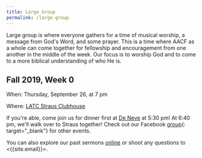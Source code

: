```yaml
---
title: Large Group
permalink: /large-group
---
```


Large group is where everyone gathers for a time of musical worship, a message from God's Word, and some prayer. This is a time where AACF as a whole can come together for fellowship and encouragement from one another in the middle of the week. Our focus is to worship God and to come to a more biblical understanding of who He is.

## Fall 2019, Week 0

When: Thursday, September 26, at 7 pm

Where: [LATC Straus Clubhouse](https://goo.gl/maps/ob9aVwJerxZZfXkv6)

If you're able, come join us for dinner first at [De Neve](https://goo.gl/maps/CqDa55sbByp26CE2A) at 5:30 pm! At 6:40 pm, we'll walk over to Straus together! Check out our Facebook [group](https://www.facebook.com/groups/467173423834155/){: target="_blank"} for other events.

You can also explore our past sermons [online](/sermons) or shoot any questions to <{{site.email}}>.
